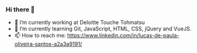 ### Hi there 👋

- 🔭 I’m currently working at Deloitte Touche Tohmatsu
- 🌱 I’m currently learning Git, JavaScript, HTML, CSS, jQuery and VueJS.
- 📫 How to reach me: https://www.linkedin.com/in/lucas-de-paula-oliveira-santos-a2a3a9191/
